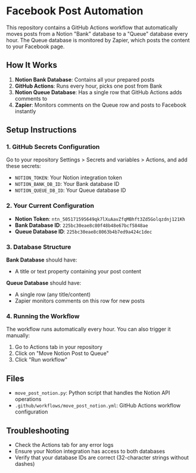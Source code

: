 # Facebook Post Automation

This repository contains a GitHub Actions workflow that automatically moves posts from a Notion "Bank" database to a "Queue" database every hour. The Queue database is monitored by Zapier, which posts the content to your Facebook page.

## How It Works

1. **Notion Bank Database**: Contains all your prepared posts
2. **GitHub Actions**: Runs every hour, picks one post from Bank
3. **Notion Queue Database**: Has a single row that GitHub Actions adds comments to
4. **Zapier**: Monitors comments on the Queue row and posts to Facebook instantly

## Setup Instructions

### 1. GitHub Secrets Configuration

Go to your repository Settings > Secrets and variables > Actions, and add these secrets:

- `NOTION_TOKEN`: Your Notion integration token
- `NOTION_BANK_DB_ID`: Your Bank database ID
- `NOTION_QUEUE_DB_ID`: Your Queue database ID

### 2. Your Current Configuration

- **Notion Token**: `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`
- **Bank Database ID**: `225bc30eae8c80f48b48e67bcf5848ae`
- **Queue Database ID**: `225bc30eae8c8063b4b7ed9a424c1dec`

### 3. Database Structure

**Bank Database** should have:
- A title or text property containing your post content

**Queue Database** should have:
- A single row (any title/content)
- Zapier monitors comments on this row for new posts

### 4. Running the Workflow

The workflow runs automatically every hour. You can also trigger it manually:
1. Go to Actions tab in your repository
2. Click on "Move Notion Post to Queue"
3. Click "Run workflow"

## Files

- `move_post_notion.py`: Python script that handles the Notion API operations
- `.github/workflows/move_post_notion.yml`: GitHub Actions workflow configuration

## Troubleshooting

- Check the Actions tab for any error logs
- Ensure your Notion integration has access to both databases
- Verify that your database IDs are correct (32-character strings without dashes) 
